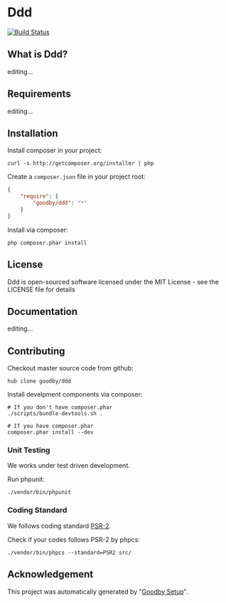 # Ddd

[![Build Status](https://secure.travis-ci.org/goodby/ddd.png?branch=master)](https://travis-ci.org/goodby/ddd)

## What is Ddd?

editing...

## Requirements

editing...

## Installation

Install composer in your project:

```
curl -s http://getcomposer.org/installer | php
```

Create a `composer.json` file in your project root:

```json
{
    "require": {
        "goodby/ddd": "*"
    }
}
```

Install via composer:

```
php composer.phar install
```

## License

Ddd is open-sourced software licensed under the MIT License - see the LICENSE file for details

## Documentation

editing...


## Contributing

Checkout master source code from github:

```
hub clone goodby/ddd
```

Install develpment components via composer:

```
# If you don't have composer.phar
./scripts/bundle-devtools.sh .

# If you have composer.phar
composer.phar install --dev
```

### Unit Testing

We works under test driven development.

Run phpunit:

```
./vendor/bin/phpunit
```

### Coding Standard

We follows coding standard [PSR-2][].

Check if your codes follows PSR-2 by phpcs:

```
./vendor/bin/phpcs --standard=PSR2 src/
```

## Acknowledgement

This project was automatically generated by "[Goodby Setup](http://bit.ly/byesetup)". 

[PSR-2]: https://github.com/php-fig/fig-standards/blob/master/accepted/PSR-2-coding-style-guide.md


